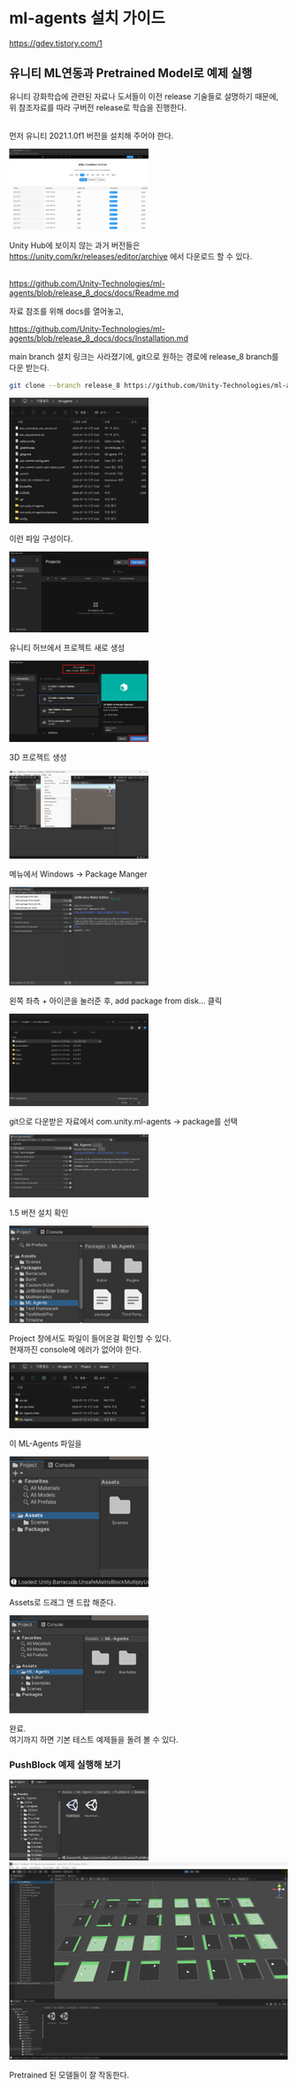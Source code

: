 # ml-agents 설치 가이드

<https://gdev.tistory.com/1>

## 유니티 ML연동과 Pretrained Model로 예제 실행

유니티 강화학습에 관련된 자료나 도서들이 이전 release 기술들로 설명하기 때문에,</br>
위 참조자료를 따라 구버전 release로 학습을 진행한다.</br>
</br>

먼저 유니티 2021.1.0f1 버전을 설치해 주어야 한다.

<img src="./imgs/ml-agents_install_0.png" width="50%" height="50%">

Unity Hub에 보이지 않는 과거 버전들은</br>
<https://unity.com/kr/releases/editor/archive> 에서 다운로드 할 수 있다.
</br>
</br>


<https://github.com/Unity-Technologies/ml-agents/blob/release_8_docs/docs/Readme.md>

자료 참조를 위해 docs를 열어놓고,
</br>

<https://github.com/Unity-Technologies/ml-agents/blob/release_8_docs/docs/Installation.md>

main branch 설치 링크는 사라졌기에, git으로 원하는 경로에 release_8 branch를 다운 받는다.
```bash
git clone --branch release_8 https://github.com/Unity-Technologies/ml-agents.git
```

<img src="./imgs/ml-agents_install_1.png" width="50%" height="50%">

이런 파일 구성이다.

<img src="./imgs/ml-agents_install_2.png" width="50%" height="50%">

유니티 허브에서 프로젝트 새로 생성

<img src="./imgs/ml-agents_install_3.png" width="50%" height="50%">

3D 프로젝트 생성

<img src="./imgs/ml-agents_install_4.png" width="50%" height="50%">

메뉴에서 Windows -> Package Manger

<img src="./imgs/ml-agents_install_5.png" width="50%" height="50%">

왼쪽 좌측 + 아이콘을 눌러준 후, add package from disk... 클릭

<img src="./imgs/ml-agents_install_6.png" width="50%" height="50%">

git으로 다운받은 자료에서 com.unity.ml-agents -> package를 선택

<img src="./imgs/ml-agents_install_7.png" width="50%" height="50%">

1.5 버전 설치 확인

<img src="./imgs/ml-agents_install_8.png" width="50%" height="50%">

Project 창에서도 파일이 들어온걸 확인할 수 있다.</br>
현재까진 console에 에러가 없어야 한다.
</br>

<img src="./imgs/ml-agents_install_9.png" width="50%" height="50%">

이 ML-Agents 파일을

<img src="./imgs/ml-agents_install_10.png" width="50%" height="50%">

Assets로 드래그 앤 드랍 해준다.

<img src="./imgs/ml-agents_install_11.png" width="50%" height="50%">

완료.</br>
여기까지 하면 기본 테스트 예제들을 돌려 볼 수 있다.


### PushBlock 예제 실행해 보기

<img src="./imgs/ml-agents_install_12.png" width="50%" height="50%">

<img src="./imgs/ml-agents_install_13.png">

Pretrained 된 모델들이 잘 작동한다.
